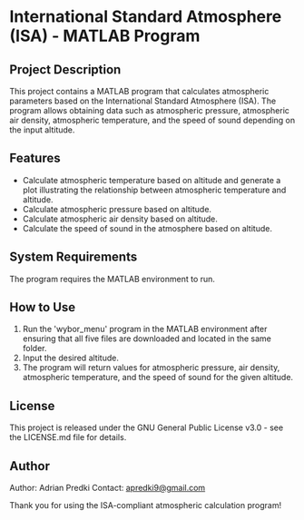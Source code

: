 # International Standard Atmosphere (ISA) - MATLAB Program

## Project Description
This project contains a MATLAB program that calculates atmospheric parameters based on the International Standard Atmosphere (ISA). The program allows obtaining data such as atmospheric pressure, atmospheric air density, atmospheric temperature, and the speed of sound depending on the input altitude.

## Features
- Calculate atmospheric temperature based on altitude and generate a plot illustrating the relationship between atmospheric temperature and altitude.
- Calculate atmospheric pressure based on altitude.
- Calculate atmospheric air density based on altitude.
- Calculate the speed of sound in the atmosphere based on altitude.

## System Requirements
The program requires the MATLAB environment to run.

## How to Use
1. Run the 'wybor_menu' program in the MATLAB environment after ensuring that all five files are downloaded and located in the same folder.
2. Input the desired altitude.
3. The program will return values for atmospheric pressure, air density, atmospheric temperature, and the speed of sound for the given altitude.

## License
This project is released under the GNU General Public License v3.0 - see the LICENSE.md file for details.

## Author
Author: Adrian Predki
Contact: apredki9@gmail.com

Thank you for using the ISA-compliant atmospheric calculation program!
